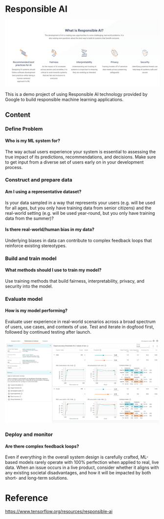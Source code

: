 # Responsible AI

![](imgs/responsible-ai.png)

This is a demo project of using Responsible AI technology provided by Google to build responsible machine learning applications.

## Content

### Define Problem

#### Who is my ML system for?

The way actual users experience your system is essential to assessing the true impact of its predictions, recommendations, and decisions. Make sure to get input from a diverse set of users early on in your development process.

### Construct and prepare data

#### Am I using a representative dataset?

Is your data sampled in a way that represents your users (e.g. will be used for all ages, but you only have training data from senior citizens) and the real-world setting (e.g. will be used year-round, but you only have training data from the summer)?

#### Is there real-world/human bias in my data?

Underlying biases in data can contribute to complex feedback loops that reinforce existing stereotypes.

### Build and train model

#### What methods should I use to train my model?

Use training methods that build fairness, interpretability, privacy, and security into the model.

### Evaluate model

#### How is my model performing?

Evaluate user experience in real-world scenarios across a broad spectrum of users, use cases, and contexts of use. Test and iterate in dogfood first, followed by continued testing after launch.

![](/imgs/equal_accuracy.png)

### Deploy and monitor

#### Are there complex feedback loops?

Even if everything in the overall system design is carefully crafted, ML-based models rarely operate with 100% perfection when applied to real, live data. When an issue occurs in a live product, consider whether it aligns with any existing societal disadvantages, and how it will be impacted by both short- and long-term solutions.

# Reference
https://www.tensorflow.org/resources/responsible-ai
